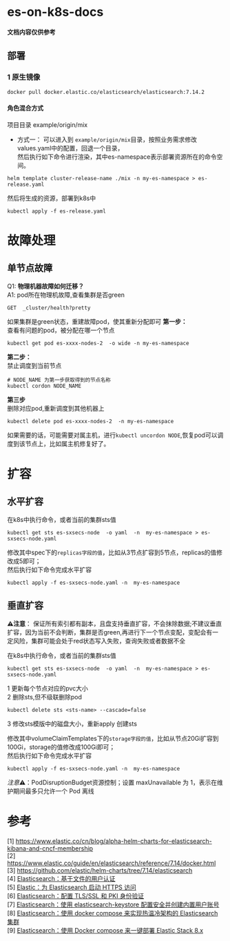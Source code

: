 # es-on-k8s-docs
**文档内容仅供参考**       

## 部署
### 1 原生镜像
```
docker pull docker.elastic.co/elasticsearch/elasticsearch:7.14.2
```

#### 角色混合方式   
项目目录 example/origin/mix

* 方式一：
可以进入到 `example/origin/mix`目录，按照业务需求修改values.yaml中的配置，回退一个目录，   
 然后执行如下命令进行渲染，其中es-namespace表示部署资源所在的命令空间。
```
helm template cluster-release-name ./mix -n my-es-namespace > es-release.yaml
```
然后将生成的资源，部署到k8s中    
```
kubectl apply -f es-release.yaml     
```

# 故障处理     
## 单节点故障     
Q1: **物理机器故障如何迁移？**      
A1: pod所在物理机故障,查看集群是否green 
```
GET  _cluster/health?pretty
```
如果集群是green状态，重建故障pod，使其重新分配即可
**第一步：**     
查看有问题的pod，被分配在哪一个节点
```
kubectl get pod es-xxxx-nodes-2  -o wide -n my-es-namespace
```
**第二步：**    
禁止调度到当前节点
```
# NODE_NAME 为第一步获取得到的节点名称
kubectl cordon NODE_NAME
```

**第三步**   
删除对应pod,重新调度到其他机器上       
```
kubectl delete pod es-xxxx-nodes-2  -n my-es-namespace     
```
如果需要的话，可能需要对属主机，进行`kubectl uncordon NODE`,恢复pod可以调度到该节点上，比如属主机修复好了。     

# 扩容 
## 水平扩容   
在k8s中执行命令，或者当前的集群sts值
```
kubectl get sts es-sxsecs-node  -o yaml  -n  my-es-namespace > es-sxsecs-node.yaml
```
修改其中spec下的`replicas字段的值`，比如从3节点扩容到5节点，replicas的值修改成5即可；   
然后执行如下命令完成水平扩容     
```
kubectl apply -f es-sxsecs-node.yaml -n  my-es-namespace
```


## 垂直扩容
**⚠注意️**： 保证所有索引都有副本，且盘支持垂直扩容，不会抹除数据;不建议垂直扩容，因为当前不会判断，集群是否green,再进行下一个节点变配，变配会有一定风险，集群可能会处于red状态写入失败，查询失败或者数据不全    

在k8s中执行命令，或者当前的集群sts值
```
kubectl get sts es-sxsecs-node  -o yaml  -n  my-es-namespace > es-sxsecs-node.yaml
```
1 更新每个节点对应的pvc大小       
2 删除sts,但不级联删除pod      
```
kubectl delete sts <sts-name> --cascade=false  
```
3 修改sts模版中的磁盘大小，重新apply 创建sts    

修改其中volumeClaimTemplates下的`storage字段的值`，比如从节点20Gi扩容到100Gi，storage的值修改成100Gi即可；   
然后执行如下命令完成水平扩容
```
kubectl apply -f es-sxsecs-node.yaml -n  my-es-namespace
```

*注意*⚠️：PodDisruptionBudget资源控制；设置 maxUnavailable 为 1，表示在维护期间最多只允许一个 Pod 离线  


# 参考 
[1] https://www.elastic.co/cn/blog/alpha-helm-charts-for-elasticsearch-kibana-and-cncf-membership    
[2] https://www.elastic.co/guide/en/elasticsearch/reference/7.14/docker.html    
[3] https://github.com/elastic/helm-charts/tree/7.14/elasticsearch       
[4] [Elasticsearch：基于文件的用户认证](https://elasticstack.blog.csdn.net/article/details/128341242)    
[5] [Elastic：为 Elasticsearch 启动 HTTPS 访问](https://elasticstack.blog.csdn.net/article/details/105044365)     
[6] [Elasticsearch：配置 TLS/SSL 和 PKI 身份验证](https://elasticstack.blog.csdn.net/article/details/120568128)    
[7] [Elasticsearch：使用 elasticsearch-keystore 配置安全并创建内置用户账号](https://elasticstack.blog.csdn.net/article/details/113172420)     
[8] [Elasticsearch：使用 docker compose 来实现热温冷架构的 Elasticsearch 集群](https://elasticstack.blog.csdn.net/article/details/127896705)    
[9] [Elasticsearch：使用 Docker compose 来一键部署 Elastic Stack 8.x](https://elasticstack.blog.csdn.net/article/details/123958356)    
